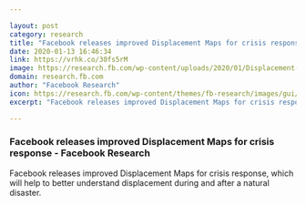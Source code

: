 ```yaml
---

layout: post
category: research
title: "Facebook releases improved Displacement Maps for crisis response - Facebook Research"
date: 2020-01-13 16:46:34
link: https://vrhk.co/30fs5rM
image: https://research.fb.com/wp-content/uploads/2020/01/Displacement-maps_hero.png
domain: research.fb.com
author: "Facebook Research"
icon: https://research.fb.com/wp-content/themes/fb-research/images/gui/facebook.ico
excerpt: "Facebook releases improved Displacement Maps for crisis response, which will help to better understand displacement during and after a natural disaster."

---
```


### Facebook releases improved Displacement Maps for crisis response - Facebook Research

Facebook releases improved Displacement Maps for crisis response, which will help to better understand displacement during and after a natural disaster.